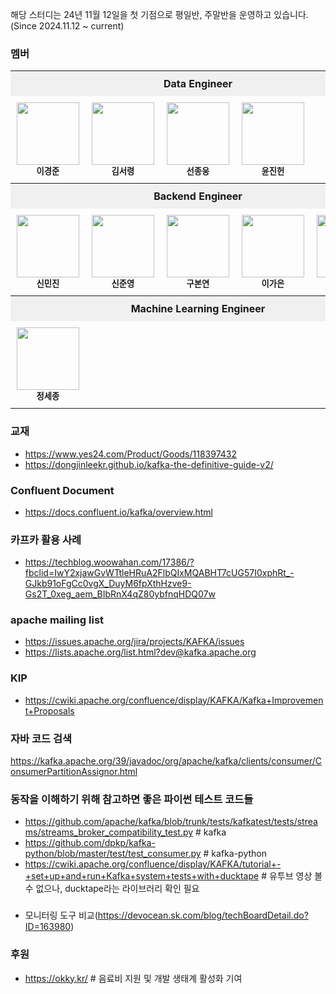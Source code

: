 
해당 스터디는 24년 11월 12일을 첫 기점으로 평일반, 주말반을 운영하고 있습니다. (Since 2024.11.12 ~ current)


### 멤버 

<table style="width: 100%; border-collapse: collapse; table-layout: fixed;">
  <!-- DE -->
  <tr>
    <th colspan="5" align="center" style="background-color: #f0f0f0; padding: 10px;">Data Engineer</th>
  </tr>
  <tr>
    <td align="center" style="padding: 10px; width: 25%;">
      <img src="https://avatars.githubusercontent.com/u/45473846?v=4" width="100px;" alt=""/><br /><sub><b>이경준</b></sub>
    </td>
    <td align="center" style="padding: 10px; width: 25%;">
      <img src="https://avatars.githubusercontent.com/u/101075173?v=4" width="100px;" alt=""/><br /><sub><b>김서령</b></sub>
    </td>
    <td align="center" style="padding: 10px; width: 25%;">
      <img src="https://avatars.githubusercontent.com/u/70940112?v=4" width="100px;" alt=""/><br /><sub><b>선종웅</b></sub>
    </td>
    <td align="center" style="padding: 10px; width: 25%;">
      <img src="https://avatars.githubusercontent.com/u/37974827?v=4" width="100px;" alt=""/><br /><sub><b>윤진헌</b></sub>
    </td>
  </tr>

  <!-- BE -->
  <tr>
    <th colspan="5" align="center" style="background-color: #f0f0f0; padding: 10px;">Backend Engineer</th>
  </tr>
  <tr>
    <td align="center" style="padding: 10px; width: 20%;">
      <img src="https://avatars.githubusercontent.com/u/76575966?v=4" width="100px;" alt=""/><br /><sub><b>신민진</b></sub>
    </td>
    <td align="center" style="padding: 10px; width: 20%;">
      <img src="https://avatars.githubusercontent.com/u/70463212?v=4" width="100px;" alt=""/><br /><sub><b>신준영</b></sub>
    </td>
    <td align="center" style="padding: 10px; width: 20%;">
      <img src="https://avatars.githubusercontent.com/u/81090215?v=4" width="100px;" alt=""/><br /><sub><b>구본연</b></sub>
    </td>
    <td align="center" style="padding: 10px; width: 20%;">
      <img src="https://avatars.githubusercontent.com/u/165174659?v=4" width="100px;" alt=""/><br /><sub><b>이가은</b></sub>
    </td>
    <td align="center" style="padding: 10px; width: 20%;">
      <img src="https://avatars.githubusercontent.com/u/45930454?v=4" width="100px;" alt=""/><br /><sub><b>박창현</b></sub>
    </td>
  </tr>

  <!-- ML -->
  <tr>
    <th colspan="5" align="center" style="background-color: #f0f0f0; padding: 10px;">Machine Learning Engineer</th>
  </tr>
  <tr>
    <td align="center" style="padding: 10px; width: 100%;">
      <img src="https://avatars.githubusercontent.com/u/37677446?v=4" width="100px;" alt=""/><br /><sub><b>정세종</b></sub>
    </td>
  </tr>
</table>


### 교재
- https://www.yes24.com/Product/Goods/118397432
- https://dongjinleekr.github.io/kafka-the-definitive-guide-v2/

### Confluent Document
- https://docs.confluent.io/kafka/overview.html

### 카프카 활용 사례
- https://techblog.woowahan.com/17386/?fbclid=IwY2xjawGvWTtleHRuA2FlbQIxMQABHT7cUG57I0xphRt_-GJkb91oFgCc0vgX_DuyM6fpXthHzve9-Gs2T_0xeg_aem_BIbRnX4qZ80ybfnqHDQ07w


### apache mailing list
- https://issues.apache.org/jira/projects/KAFKA/issues
- https://lists.apache.org/list.html?dev@kafka.apache.org

### KIP
- https://cwiki.apache.org/confluence/display/KAFKA/Kafka+Improvement+Proposals


### 자바 코드 검색
https://kafka.apache.org/39/javadoc/org/apache/kafka/clients/consumer/ConsumerPartitionAssignor.html

### 동작을 이해하기 위해 참고하면 좋은 파이썬 테스트 코드들
- https://github.com/apache/kafka/blob/trunk/tests/kafkatest/tests/streams/streams_broker_compatibility_test.py  # kafka
- https://github.com/dpkp/kafka-python/blob/master/test/test_consumer.py  # kafka-python
- https://cwiki.apache.org/confluence/display/KAFKA/tutorial+-+set+up+and+run+Kafka+system+tests+with+ducktape  # 유투브 영상 볼수 없으나, ducktape라는 라이브러리 확인 필요

###
- 모니터링 도구 비교(https://devocean.sk.com/blog/techBoardDetail.do?ID=163980)

### 후원
- https://okky.kr/  # 음료비 지원 및 개발 생태계 활성화 기여
